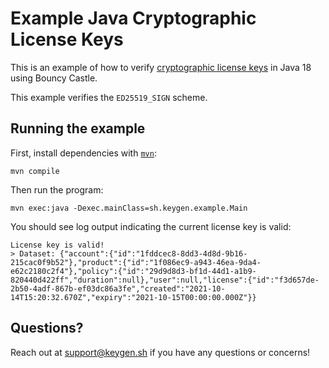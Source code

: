 # Example Java Cryptographic License Keys

This is an example of how to verify [cryptographic license keys][docs] in Java 18 using Bouncy Castle.

This example verifies the `ED25519_SIGN` scheme.

## Running the example

First, install dependencies with [`mvn`][maven]:

```
mvn compile
```

Then run the program:

```
mvn exec:java -Dexec.mainClass=sh.keygen.example.Main
```

You should see log output indicating the current license key is valid:

```
License key is valid!
> Dataset: {"account":{"id":"1fddcec8-8dd3-4d8d-9b16-215cac0f9b52"},"product":{"id":"1f086ec9-a943-46ea-9da4-e62c2180c2f4"},"policy":{"id":"29d9d8d3-bf1d-44d1-a1b9-820440d422ff","duration":null},"user":null,"license":{"id":"f3d657de-2b50-4adf-867b-ef03dc86a3fe","created":"2021-10-14T15:20:32.670Z","expiry":"2021-10-15T00:00:00.000Z"}}
```

## Questions?

Reach out at [support@keygen.sh][support] if you have any
questions or concerns!

[docs]: https://keygen.sh/docs/api/cryptography/#cryptographic-keys
[maven]: https://mvnrepository.com/
[support]: mailto:support@keygen.sh
